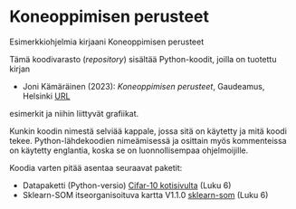 # Koneoppimisen perusteet 
Esimerkkiohjelmia kirjaani Koneoppimisen perusteet

Tämä koodivarasto (*repository*) sisältää Python-koodit, joilla on tuotettu kirjan

 * Joni Kämäräinen (2023): *Koneoppimisen perusteet*, Gaudeamus, Helsinki [URL](https://www.gaudeamus.fi/teos/koneoppimisen-perusteet/)

esimerkit ja niihin liittyvät grafiikat.

Kunkin koodin nimestä selviää kappale, jossa sitä on käytetty ja mitä koodi tekee. Python-lähdekoodien nimeämisessä ja osittain myös kommenteissa on käytetty englantia, koska se on luonnollisempaa ohjelmoijille.

Koodia varten pitää asentaa seuraavat paketit:

 * Datapaketti (Python-versio) [Cifar-10 kotisivulta](https://www.cs.toronto.edu/~kriz/cifar.html) (Luku 6)
 * Sklearn-SOM itseorganisoituva kartta V1.1.0 [sklearn-som](https://pypi.org/project/sklearn-som/) (Luku 6)


